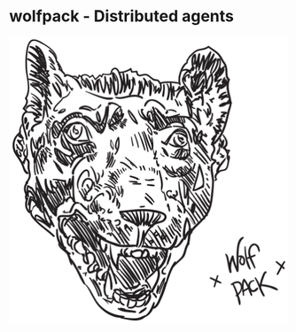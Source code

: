 # wolfpack - Distributed agents

<p align="center">
  <img src="/wolfpack.png?raw=true" alt="Wolfpack Logo">
</p>


